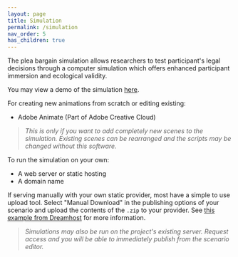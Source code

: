 ```yaml
---
layout: page
title: Simulation
permalink: /simulation
nav_order: 5
has_children: true
---
```


The plea bargain simulation allows researchers to test participant's legal decisions through
a computer simulation which offers enhanced participant immersion and ecological validity.

You may view a demo of the simulation [here](http://demo.pleajustice.org).

For creating new animations from scratch or editing existing:
* Adobe Animate (Part of Adobe Creative Cloud)
> _This is only if you want to add completely new scenes to the simulation. Existing scenes can be rearranged and the scripts may be changed without this software._

To run the simulation on your own:
* A web server or static hosting
* A domain name

If serving manually with your own static provider, most have a simple to use upload tool. Select "Manual Download" in the publishing options of your scenario and upload the contents of the `.zip` to your provider. See [this example from Dreamhost](https://help.dreamhost.com/hc/en-us/articles/360003490852-Using-the-website-file-manager-in-the-panel) for more information.
> _Simulations may also be run on the project's existing server. Request access and you will be able to immediately publish from the scenario editor._
